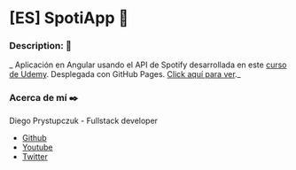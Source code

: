 # [ES] SpotiApp :guitar:


### Description: :rocket:
_ Aplicación en Angular usando el API de Spotify desarrollada en este [curso de Udemy](https://www.udemy.com/course/angular-2-fernando-herrera/). Desplegada con GitHub Pages. [Click aquí para ver](https://drprystupczuk.github.io/angular.spotiApp/#/search)._

### Acerca de mí ✒️
Diego Prystupczuk - Fullstack developer
- [Github](https://github.com/drprystupczuk)
- [Youtube](https://www.youtube.com/channel/UCSeVAET6K1b8HLVULdzluXg)
- [Twitter](https://twitter.com/DPrystupczuk)

